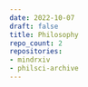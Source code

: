 ```yaml
---
date: 2022-10-07
draft: false
title: Philosophy
repo_count: 2
repositories:
- mindrxiv
- philsci-archive
---
```



